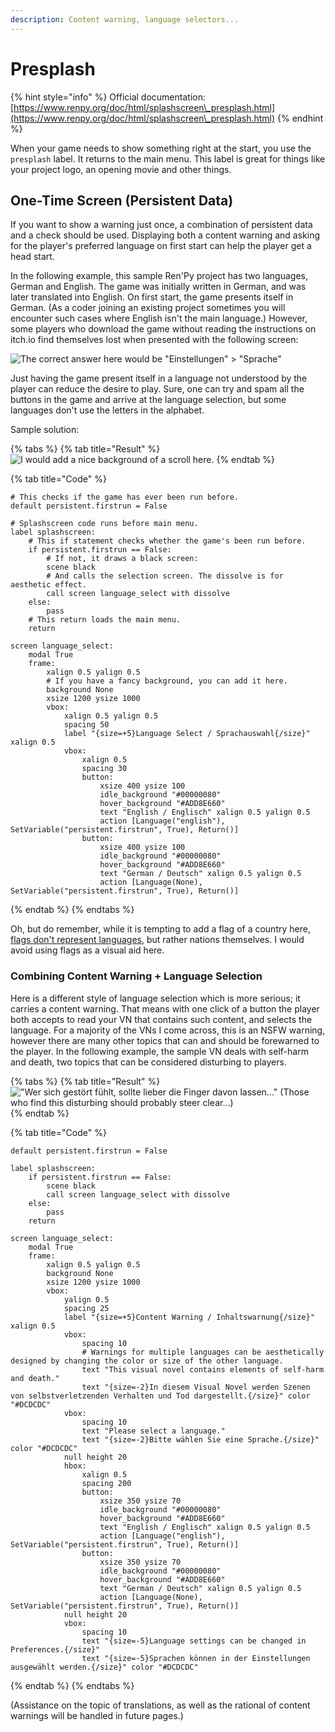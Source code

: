 ```yaml
---
description: Content warning, language selectors...
---
```


# Presplash

{% hint style="info" %}
Official documentation: [https://www.renpy.org/doc/html/splashscreen\_presplash.html](https://www.renpy.org/doc/html/splashscreen\_presplash.html)
{% endhint %}

When your game needs to show something right at the start, you use the `presplash` label. It returns to the main menu. This label is great for things like your project logo, an opening movie and other things.

## One-Time Screen (Persistent Data)

If you want to show a warning just once, a combination of persistent data and a check should be used. Displaying both a content warning and asking for the player's preferred language on first start can help the player get a head start.

In the following example, this sample Ren'Py project has two languages, German and English. The game was initially written in German, and was later translated into English. On first start, the game presents itself in German. (As a coder joining an existing project sometimes you will encounter such cases where English isn't the main language.) However, some players who download the game without reading the instructions on itch.io find themselves lost when presented with the following screen:

![The correct answer here would be "Einstellungen" > "Sprache"](</assets/deutschmenue.webp>)

Just having the game present itself in a language not understood by the player can reduce the desire to play. Sure, one can try and spam all the buttons in the game and arrive at the language selection, but some languages don't use the letters in the alphabet.

Sample solution:

{% tabs %}
{% tab title="Result" %}
![I would add a nice background of a scroll here.](</assets/sprachauswahl.webp>)
{% endtab %}

{% tab title="Code" %}
```renpy
# This checks if the game has ever been run before.
default persistent.firstrun = False

# Splashscreen code runs before main menu.
label splashscreen:
    # This if statement checks whether the game's been run before.
    if persistent.firstrun == False:
        # If not, it draws a black screen:
        scene black
        # And calls the selection screen. The dissolve is for aesthetic effect.
        call screen language_select with dissolve
    else:
        pass
    # This return loads the main menu.
    return

screen language_select:
    modal True
    frame:
        xalign 0.5 yalign 0.5
        # If you have a fancy background, you can add it here.
        background None
        xsize 1200 ysize 1000
        vbox:
            xalign 0.5 yalign 0.5
            spacing 50
            label "{size=+5}Language Select / Sprachauswahl{/size}" xalign 0.5
            vbox:
                xalign 0.5
                spacing 30
                button:
                    xsize 400 ysize 100
                    idle_background "#00000080"
                    hover_background "#ADD8E660"
                    text "English / Englisch" xalign 0.5 yalign 0.5
                    action [Language("english"), SetVariable("persistent.firstrun", True), Return()]
                button:
                    xsize 400 ysize 100
                    idle_background "#00000080"
                    hover_background "#ADD8E660"
                    text "German / Deutsch" xalign 0.5 yalign 0.5
                    action [Language(None), SetVariable("persistent.firstrun", True), Return()]
```
{% endtab %}
{% endtabs %}

Oh, but do remember, while it is tempting to add a flag of a country here, [flags don't represent languages](http://www.flagsarenotlanguages.com/blog/why-flags-do-not-represent-language/#:\~:text=Languages%20represent%20a%20shared%20method,confuse%20or%20even%20offend%20users.), but rather nations themselves. I would avoid using flags as a visual aid here.

### Combining Content Warning + Language Selection

Here is a different style of language selection which is more serious; it carries a content warning. That means with one click of a button the player both accepts to read your VN that contains such content, and selects the language. For a majority of the VNs I come across, this is an NSFW warning, however there are many other topics that can and should be forewarned to the player. In the following example, the sample VN deals with self-harm and death, two topics that can be considered disturbing to players.

{% tabs %}
{% tab title="Result" %}
!["Wer sich gestört fühlt, sollte lieber die Finger davon lassen..." (Those who find this disturbing should probably steer clear...)](</assets/inhaltswarnung.webp>)
{% endtab %}

{% tab title="Code" %}
```renpy
default persistent.firstrun = False

label splashscreen:
    if persistent.firstrun == False:
        scene black
        call screen language_select with dissolve
    else:
        pass
    return

screen language_select:
    modal True
    frame:
        xalign 0.5 yalign 0.5
        background None
        xsize 1200 ysize 1000
        vbox:
            yalign 0.5
            spacing 25
            label "{size=+5}Content Warning / Inhaltswarnung{/size}" xalign 0.5
            vbox:
                spacing 10
                # Warnings for multiple languages can be aesthetically designed by changing the color or size of the other language.
                text "This visual novel contains elements of self-harm and death."
                text "{size=-2}In diesem Visual Novel werden Szenen von selbstverletzenden Verhalten und Tod dargestellt.{/size}" color "#DCDCDC"
            vbox:
                spacing 10
                text "Please select a language."
                text "{size=-2}Bitte wählen Sie eine Sprache.{/size}" color "#DCDCDC"
            null height 20
            hbox:
                xalign 0.5
                spacing 200
                button:
                    xsize 350 ysize 70
                    idle_background "#00000080"
                    hover_background "#ADD8E660"
                    text "English / Englisch" xalign 0.5 yalign 0.5
                    action [Language("english"), SetVariable("persistent.firstrun", True), Return()]
                button:
                    xsize 350 ysize 70
                    idle_background "#00000080"
                    hover_background "#ADD8E660"
                    text "German / Deutsch" xalign 0.5 yalign 0.5
                    action [Language(None), SetVariable("persistent.firstrun", True), Return()]
            null height 20
            vbox:
                spacing 10
                text "{size=-5}Language settings can be changed in Preferences.{/size}"
                text "{size=-5}Sprachen können in der Einstellungen ausgewählt werden.{/size}" color "#DCDCDC"
```
{% endtab %}
{% endtabs %}

(Assistance on the topic of translations, as well as the rational of content warnings will be handled in future pages.)
